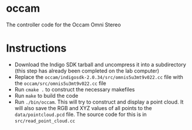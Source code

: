 # occam
The controller code for the Occam Omni Stereo

# Instructions
* Download the Indigo SDK tarball and uncompress it into a subdirectory (this step has already been completed on the lab computer)
* Replace the `occam/indigosdk-2.0.34/src/omnis5u3mt9v022.cc` file with the `occam/src/omnis5u3mt9v022.cc` file
* Run `cmake .` to construct the necessary makefiles
* Run `make` to build the code
* Run `./bin/occam`. This will try to construct and display a point cloud. It will also save the RGB and XYZ values of all points to the `data/pointcloud.pcd` file. The source code for this is in `src/read_point_cloud.cc`